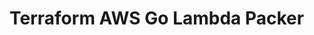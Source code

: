 # Terraform AWS Go Lambda Packer

<!-- BEGINNING OF PRE-COMMIT-TERRAFORM DOCS HOOK -->
<!-- END OF PRE-COMMIT-TERRAFORM DOCS HOOK -->